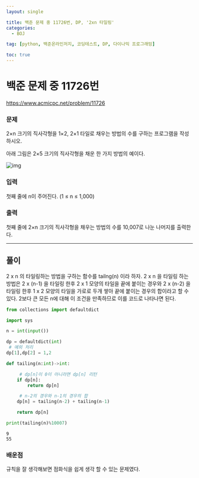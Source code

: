 ```yaml
---
layout: single

title: 백준 문제 중 11726번, DP, '2xn 타일링'
categories:
  - BOJ

tag: [python, 백준온라인저지, 코딩테스트, DP, 다이나믹 프로그래밍]

toc: true
---
```


# 백준 문제 중 11726번
https://www.acmicpc.net/problem/11726

### 문제

2×n 크기의 직사각형을 1×2, 2×1 타일로 채우는 방법의 수를 구하는 프로그램을 작성하시오.

아래 그림은 2×5 크기의 직사각형을 채운 한 가지 방법의 예이다.

![img](https://onlinejudgeimages.s3-ap-northeast-1.amazonaws.com/problem/11726/1.png)

### 입력

첫째 줄에 n이 주어진다. (1 ≤ n ≤ 1,000)

### 출력

첫째 줄에 2×n 크기의 직사각형을 채우는 방법의 수를 10,007로 나눈 나머지를 출력한다.

---

## 풀이

2 x n 의 타일링하는 방법을 구하는 함수를 tailng(n) 이라 하자. 2 x n 을 타일링 하는 방법은 2 x (n-1) 을 타일링 한후 2 x 1 모양의 타일을 끝에 붙이는 경우와 2 x (n-2) 을 타일링 한후 1 x 2 모양의 타일을 가로로 두개 쌓아 끝에 붙이는 경우의 합이라고 할 수 있다. 2보다 큰 모든 n에 대해 이 조건을 만족하므로 이를 코드로 나타나면 된다.


```python
from collections import defaultdict

import sys

n = int(input())

dp = defaultdict(int)
 # 예외 처리
dp[1],dp[2] = 1,2

def tailing(n:int)->int:

     # dp[n]이 0이 아니라면 dp[n] 리턴
    if dp[n]:
        return dp[n]

     # n-2의 경우와 n-1의 경우의 합
    dp[n] = tailing(n-2) + tailing(n-1)

    return dp[n]

print(tailing(n)%10007)
```

    9
    55



### 배운점
규칙을 잘 생각해보면 점화식을 쉽게 생각 할 수 있는 문제였다.

